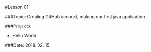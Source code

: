 #Lesson 01

###Topic: Creating GitHub account, making our first java application.

###Projects:
- Hello World

###Date: 2018. 02. 15.